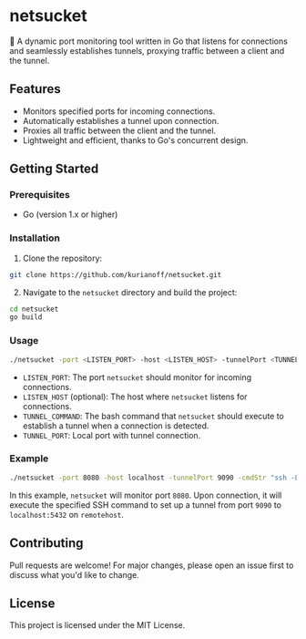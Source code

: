 # netsucket

🔗 A dynamic port monitoring tool written in Go that listens for connections and seamlessly establishes tunnels, proxying traffic between a client and the tunnel.

## Features
- Monitors specified ports for incoming connections.
- Automatically establishes a tunnel upon connection.
- Proxies all traffic between the client and the tunnel.
- Lightweight and efficient, thanks to Go's concurrent design.

## Getting Started

### Prerequisites
- Go (version 1.x or higher)

### Installation
1. Clone the repository:
```bash
git clone https://github.com/kurianoff/netsucket.git
```

2. Navigate to the `netsucket` directory and build the project:
```bash
cd netsucket
go build
```

### Usage
```bash
./netsucket -port <LISTEN_PORT> -host <LISTEN_HOST> -tunnelPort <TUNNEL_PORT> -cmdStr "<TUNNEL_COMMAND>"
```

- `LISTEN_PORT`: The port `netsucket` should monitor for incoming connections.
- `LISTEN_HOST` (optional): The host where `netsucket` listens for connections.
- `TUNNEL_COMMAND`: The bash command that `netsucket` should execute to establish a tunnel when a connection is detected.
- `TUNNEL_PORT`: Local port with tunnel connection.

### Example
```bash
./netsucket -port 8080 -host localhost -tunnelPort 9090 -cmdStr "ssh -L 9090:localhost:5432 remoteuser@remotehost"
```

In this example, `netsucket` will monitor port `8080`. Upon connection, it will execute the specified SSH command to set up a tunnel from port `9090` to `localhost:5432` on `remotehost`.

## Contributing
Pull requests are welcome! For major changes, please open an issue first to discuss what you'd like to change.

## License
This project is licensed under the MIT License.
